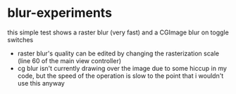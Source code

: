 blur-experiments
================

this simple test shows a raster blur (very fast) and a CGImage blur on toggle switches

- raster blur's quality can be edited by changing the rasterization scale (line 60 of the main view controller)
- cg blur isn't currently drawing over the image due to some hiccup in my code, but the speed of the operation is slow to the point that i wouldn't use this anyway

